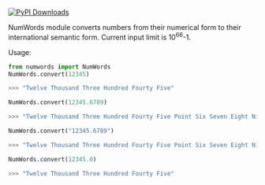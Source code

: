 [![PyPI Downloads](https://static.pepy.tech/personalized-badge/numwords?period=total&units=international_system&left_color=grey&right_color=brightgreen&left_text=PyPI%20Downloads)](https://pepy.tech/project/numwords)

NumWords module converts numbers from their numerical form to their international semantic form.
Current input limit is 10<sup>66</sup>-1.

Usage:

```python
from numwords import NumWords
NumWords.convert(12345)
```
```python
>>> "Twelve Thousand Three Hundred Fourty Five"
```

```python
NumWords.convert(12345.6789)
```
```python
>>> "Twelve Thousand Three Hundred Fourty Five Point Six Seven Eight Nine"
```


```python
NumWords.convert("12345.6789")
```
```python
>>> "Twelve Thousand Three Hundred Fourty Five Point Six Seven Eight Nine"
```

```python
NumWords.convert(12345.0)
```
```python
>>> "Twelve Thousand Three Hundred Fourty Five"
```